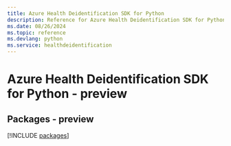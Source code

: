 ```yaml
---
title: Azure Health Deidentification SDK for Python
description: Reference for Azure Health Deidentification SDK for Python
ms.date: 08/26/2024
ms.topic: reference
ms.devlang: python
ms.service: healthdeidentification
---
```

# Azure Health Deidentification SDK for Python - preview
## Packages - preview
[!INCLUDE [packages](health-deidentification-index.md)]